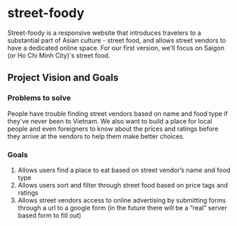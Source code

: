 # street-foody

Street-foody is a responsive website that introduces travelers to a substantial part of Asian culture - street food, and allows street vendors to have a dedicated online space. For our first version, we'll focus on Saigon (or Ho Chi Minh City)'s street food.

## Project Vision and Goals

### Problems to solve

People have trouble finding street vendors based on name and food type if they’ve never been to Vietnam. We also want to build a place for local people and even foreigners to know about the prices and ratings before they arrive at the vendors to help them make better choices. 

### Goals

1. Allows users find a place to eat based on street vendor’s name and food type
2. Allows users sort and filter through street food based on price tags and ratings
3. Allows street vendors access to online advertising by submitting forms through a url to a google form (in the future there will be a “real” server based form to fill out)



